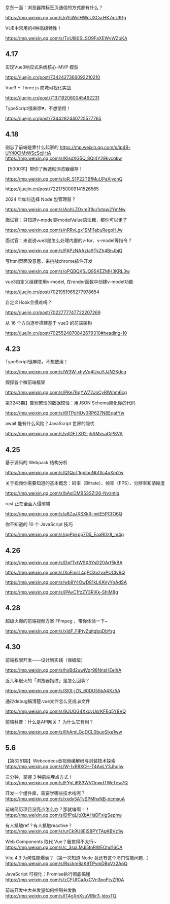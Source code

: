 京东一面：浏览器跨标签页通信的方式都有什么？

https://mp.weixin.qq.com/s/pYsWnIHWcUXCsrHK7mU91g


VUE中常用的4种高级特性！

https://mp.weixin.qq.com/s/ToUI80SLSO9FaXEWvWZoKA

## 4.17
实现Vue3响应式系统核心-MVP 模型

https://juejin.cn/post/7342427366092210210

Vue3 + Three.js 商城可视化实战

https://juejin.cn/post/7137192060045492231


TypeScript很麻烦💔，不想使用！

https://juejin.cn/post/7344282440725577765

## 4.18
别忘了前端是靠什么起家的
https://mp.weixin.qq.com/s/ip4B-UY40CIMtWScScjHtA
https://mp.weixin.qq.com/s/KlsdXG5Q_8Ql4Y29kvcqkw

【5000字】带你了解透彻浏览器缓存！

https://mp.weixin.qq.com/s/oR_S1P22TBfMuUPaXjvcnQ

https://juejin.cn/post/7221750009141526565

2024 年如何选择 Node 包管理器？

https://mp.weixin.qq.com/s/AohLZOxm31ku1otqw2YmNw

面试官：只知道v-model是modelValue语法糖，那你可以走了

https://mp.weixin.qq.com/s/nRRvLgx1SMI1abuRegpHJw

面试官：来说说vue3是怎么处理内置的v-for、v-model等指令？

https://mp.weixin.qq.com/s/FAPzNAAzta9TkZh4BnJbjQ

写html页面没意思，来挑战chrome插件开发

https://mp.weixin.qq.com/s/oPQBQK5JQ9SKEZMH3KRL3w

vue3自定义组建使用v-model, 在render函数中创建v-model功能

https://juejin.cn/post/7021951965277978654

自定义Hook会很难吗？

https://juejin.cn/post/7022777747722207269

从 16 个方向逐步搭建基于 vue3 的前端架构

https://juejin.cn/post/7025524870842679310#heading-10

## 4.23
TypeScript很麻烦，不想使用！

https://mp.weixin.qq.com/s/W3W-xhyVq4UxuYJJN2Kdcg

探探各个微前端框架

https://mp.weixin.qq.com/s/PKe76qYW72JoCyRIWhm6cg

第3243期】告别繁琐的数据校验：用JSON Schema简化你的代码

https://mp.weixin.qq.com/s/6lTPoHUy0RP627N8EqafYw

await 能有什么风险？JavaScript 世界的隐忧

https://mp.weixin.qq.com/s/vdDFTXR2-jhAMvsaGjP8VA

## 4.25
基于源码的 Webpack 结构分析

https://mp.weixin.qq.com/s/Q1QuT1qplouNbfXc4xXm2w

关于视频你需要知道的基本概念：码率（Bitrate）、帧率（FPS）、分辨率和清晰度

https://mp.weixin.qq.com/s/bAsiDMB53SZI26-Nvzntig

rust 正在全面入侵前端

https://mp.weixin.qq.com/s/a8ZaJXSXkR-mijE5PCfO6Q

你不知道的 10 个 JavaScript 技巧

https://mp.weixin.qq.com/s/qqPpkpp7D5_EaaR0z8_m4g

## 4.26
https://mp.weixin.qq.com/s/DpfTxtWSX3YsD20Arf5kBA

https://mp.weixin.qq.com/s/XoFmsL4qPO3vzvxPUCIvRQ

https://mp.weixin.qq.com/s/wb9Y4OwD81kLKAVyYnAdSA

https://mp.weixin.qq.com/s/jPAvC1fzZY3RlKk-ShiM8g

## 4.28
超级火爆的前端视频方案 FFmpeg ，带你体验一下~

https://mp.weixin.qq.com/s/xldF_FiPtyZqitgbqDbYsg

## 4.30
前端权限开发——设计到实践（保姆级）

https://mp.weixin.qq.com/s/hxBd2uwjVgr98NnsHEeihA


近几年很火的「浏览器指纹」是怎么回事？

https://mp.weixin.qq.com/s/Sl0I-jZN_60DU55bA4Xz5A

通过debug搞清楚.vue文件怎么变成.js文件

https://mp.weixin.qq.com/s/9JUOG4XxcyUsrKFEq5Y8VQ

前端科普：什么是API网关？ 为什么它有用？

https://mp.weixin.qq.com/s/IIhAmLGgDCL0buoSlke1ww

## 5.6
【第3251期】Webcodecs音视频编解码与封装技术探索
https://mp.weixin.qq.com/s/W-1xR8XCH-T4AqLY3JhgIw

三分钟，掌握 3 种前端埋点方式！
https://mp.weixin.qq.com/s/FYgLjK83WVOnwdTWeTew7Q

开发一个组件库，需要学哪些技术栈呢？
https://mp.weixin.qq.com/s/xxdy5ATvSPMhxNB-dcmsuA

前端简历项目没亮点怎么办？那就编啊！！
https://mp.weixin.qq.com/s/DfPqLIbXbAHsDFxigSephw

有人抵触ref？有人抵触reactive？
https://mp.weixin.qq.com/s/urCk9U8EjS8PYTApKBVz1w

Web Components 取代 Vue？我觉得不太行~
https://mp.weixin.qq.com/s/c_3sxLMJi5tnRWEOhd16CA

Vite 4.3 为何性能爆表？（第一次知道 Node 竟还有这个冷门性能问题...）
https://mp.weixin.qq.com/s/Rsckm8aK9TPymDBpVz2AoQ

JavaScript 可视化：Promise执行彻底搞懂
https://mp.weixin.qq.com/s/zCFUfCaAxCVn3poFtyZR0A

前端开发中大并发量如何控制并发数
https://mp.weixin.qq.com/s/lT4gXnXsuVlBir3-jdoxTQ